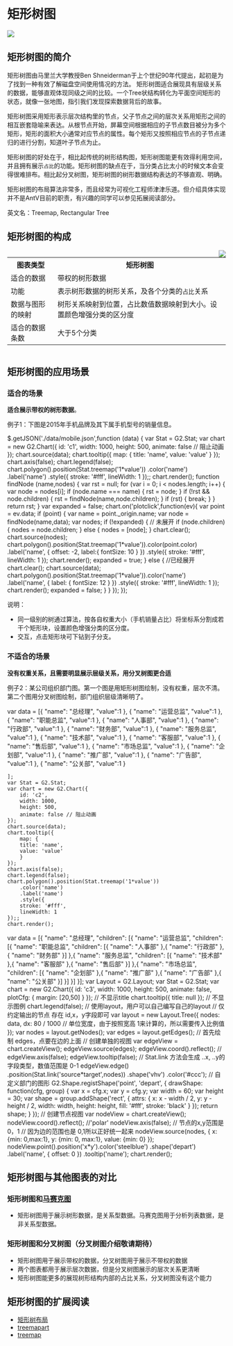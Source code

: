 <!--
title: 矩形树图
tags:
  - compare
  - proportion
  - relation
-->

# 矩形树图

<img src="https://os.alipayobjects.com/rmsportal/FnvUGbKsEPqztPm.jpg" />

## 矩形树图的简介

矩形树图由马里兰大学教授Ben Shneiderman于上个世纪90年代提出，起初是为了找到一种有效了解磁盘空间使用情况的方法。
矩形树图适合展现具有层级关系的数据，能够直观体现同级之间的比较。一个Tree状结构转化为平面空间矩形的状态，就像一张地图，指引我们发现探索数据背后的故事。

矩形树图采用矩形表示层次结构里的节点，父子节点之间的层次关系用矩形之间的相互嵌套隐喻来表达。从根节点开始，屏幕空间根据相应的子节点数目被分为多个矩形，矩形的面积大小通常对应节点的属性。每个矩形又按照相应节点的子节点递归的进行分割，知道叶子节点为止。

矩形树图的好处在于，相比起传统的树形结构图，矩形树图能更有效得利用空间，并且拥有展示`占比`的功能。矩形树图的缺点在于，当分类占比太小的时候文本会变得很难排布。相比起分叉树图，矩形树图的树形数据结构表达的不够直观、明确。

矩形树图的布局算法非常多，而且经常为可视化工程师津津乐道。但介绍具体实现并不是AntV目前的职责，有兴趣的同学可以参见拓展阅读部分。

英文名：Treemap, Rectangular Tree

## 矩形树图的构成

<img style="float:right" class="article-img-3" src="https://os.alipayobjects.com/rmsportal/VmNFvGKUweJEykK.png" />

<table class="struct-table">
  <tr>
    <th>图表类型</th>
    <th>矩形树图</th>
  </tr>
  <tr>
    <td>适合的数据</td>
    <td>带权的树形数据</td>
  </tr>
  <tr>
    <td>功能</td>
    <td>表示树形数据的树形关系，及各个分类的<code>占比</code>关系</td>
  </tr>
  <tr>
    <td>数据与图形的映射</td>
    <td>树形关系映射到位置，占比数值数据映射到大小。设置颜色增强分类的区分度
    </td>
  </tr>
  <tr>
    <td>适合的数据条数</td>
    <td>大于5个分类</td>
  </tr>
</table>

<div style="clear: both;"></div>

## 矩形树图的应用场景

### 适合的场景

 **适合展示带权的树形数据**。

例子1：下图是2015年手机品牌及其下属手机型号的销量信息。

<div id="c1"></div>
<div class="code hide">
$.getJSON('./data/mobile.json',function (data) {
        var Stat = G2.Stat;
        var chart = new G2.Chart({
          id: 'c1',
          width: 1000,
          height: 500,
          animate: false // 阻止动画
        });
        chart.source(data);
        chart.tooltip({
          map: {
            title: 'name',
            value: 'value'
          }
        });
        chart.axis(false);
        chart.legend(false);
        chart.polygon().position(Stat.treemap('1*value'))
          .color('name')
          .label('name')
          .style({
          stroke: '#fff',
          lineWidth: 1
        });;
        chart.render();
        function findNode (name,nodes) {
          var rst = null;
          for (var i = 0; i < nodes.length; i++) {
            var node = nodes[i];
            if (node.name === name) {
              rst = node;
            }
            if (!rst && node.children) {
              rst = findNode(name,node.children);
            }
            if (rst) {
              break;
            }
          }
          return rst;
        }
        var expanded = false;
        chart.on('plotclick',function(ev){
          var point = ev.data;
          if (point) {
            var name = point._origin.name;
            var node = findNode(name,data);
            var nodes;
            if (!expanded) { // 未展开
              if (node.children) {
                nodes = node.children;
              } else {
                nodes = [node];
              }
              chart.clear();
              chart.source(nodes);
              chart.polygon().position(Stat.treemap('1*value')).color(point.color)
                .label('name', {
                offset: -2,
                label:{
                  fontSize: 10
                }
              })
                .style({
                stroke: '#fff',
                lineWidth: 1
              });
              chart.render();
              expanded = true;
            } else { //已经展开
              chart.clear();
              chart.source(data);
              chart.polygon().position(Stat.treemap('1*value')).color('name')
                .label('name', {
                label: {
                  fontSize: 12
                }
              })
                .style({
                stroke: '#fff',
                lineWidth: 1
              });
              chart.render();
              expanded = false;
            }
          }
        });
      });
</div>

说明：
 * 同一级别的树通过算法，按各自权重大小（手机销量占比）将坐标系分割成若干个矩形块，设置颜色增强分类的区分度。
 * 交互，点击矩形块可下钻到子分支。

### 不适合的场景

**没有权重关系，且需要明显展示层级关系，用分叉树图更合适** 

例子2：某公司组织部门图。第一个图是用矩形树图绘制，没有权重，层次不清。第二个图用分叉树图绘制，部门组织层级清晰明了。

<div id="c2"></div>
<div class="code hide">
var data = 		
    [{
    "name": "总经理",
        "value":1
    },
    {
        "name": "运营总监",
        "value":1
    },
    {
        "name": "职能总监",
        "value":1
    },
    {
        "name": "人事部",
        "value":1
    },
    {
        "name": "行政部",
        "value":1
    },
    {
        "name": "财务部",
        "value":1
    },
    {
        "name": "服务总监",
        "value":1
    },
    {
        "name": "技术部",
        "value":1
    },
    {
        "name": "客服部",
        "value":1
    },
    {
        "name": "售后部",
        "value":1
    },
    {
        "name": "市场总监",
        "value":1
    },
    {
        "name": "企划部",
        "value":1
    },
    {
        "name": "推广部",
        "value":1
    },
    {
        "name": "广告部",
        "value":1
    },
    {
        "name": "公关部",
        "value":1
    }
                        
    ];
    var Stat = G2.Stat;
    var chart = new G2.Chart({
        id: 'c2',
        width: 1000,
        height: 500,
        animate: false // 阻止动画
    });
    chart.source(data);
    chart.tooltip({
        map: {
        title: 'name',
        value: 'value'
        }
    });
    chart.axis(false);
    chart.legend(false);
    chart.polygon().position(Stat.treemap('1*value'))
        .color('name')
        .label('name')
        .style({
        stroke: '#fff',
        lineWidth: 1
    });;
    chart.render();
</div>


<div id="c3"></div>
<div class="code hide">
    var data = [{
    "name": "总经理",
    "children": [{
        "name": "运营总监",
        "children": [{
        "name": "职能总监",
        "children": [{
            "name": "人事部"
        },{
            "name": "行政部"
        },{
            "name": "财务部"
        }]
        },{
        "name": "服务总监",
        "children": [{
            "name": "技术部"
        },{
            "name": "客服部"
        },{
            "name": "售后部"
        }]
        },{
        "name": "市场总监",
        "children": [{
            "name": "企划部"
        },{
            "name": "推广部"
        },{
            "name": "广告部"
        },{
            "name": "公关部"
        }]
        }]
    }]
    }];
    var Layout = G2.Layout;
    var Stat = G2.Stat;
    var chart = new G2.Chart({
    id: 'c3',
    width: 1000,
    height: 500,
    animate: false,
    plotCfg: {
        margin: [20,50]
    }
    });
    // 不显示title
    chart.tooltip({
    title: null
    }); 
    // 不显示图例
    chart.legend(false);
    // 使用layout，用户可以自己编写自己的layout
    // 仅约定输出的节点 存在 id,x，y字段即可
    var layout = new Layout.Tree({
    nodes: data,
    dx: 80 / 1000 // 单位宽度，由于按照宽高 1来计算的，所以需要传入比例值
    });
    var nodes = layout.getNodes();
    var edges = layout.getEdges();
    // 首先绘制 edges，点要在边的上面
    // 创建单独的视图
    var edgeView = chart.createView();
    edgeView.source(edges);
    edgeView.coord().reflect(); // 
    edgeView.axis(false);
    edgeView.tooltip(false);
    // Stat.link 方法会生成 ..x, ..y的字段类型，数值范围是 0-1
    edgeView.edge()
    .position(Stat.link('source*target',nodes))
    .shape('vhv')
    .color('#ccc');
    // 自定义部门的图形
    G2.Shape.registShape('point', 'depart', {
    drawShape: function(cfg, group) {
        var x = cfg.x;
        var y = cfg.y;
        var width = 60;
        var height = 30;
        var shape = group.addShape('rect', {
        attrs: {
            x: x - width / 2,
            y: y - height / 2,
            width: width,
            height: height,
            fill: '#fff',
            stroke: 'black'
        }
        });
        return shape;
    }
    });
    // 创建节点视图
    var nodeView = chart.createView();
    nodeView.coord().reflect(); //'polar'
    nodeView.axis(false);
    // 节点的x,y范围是 0，1
    // 因为边的范围也是 0,1所以正好统一起来
    nodeView.source(nodes, {
    x: {min: 0,max:1},
    y: {min: 0, max:1},
    value: {min: 0}
    });
    nodeView.point().position('x*y').color('steelblue')
    .shape('depart')
    .label('name', {
    offset: 0
    })
    .tooltip('name');
    chart.render();
</div>

## 矩形树图与其他图表的对比

### 矩形树图和[马赛克图](mosaic.html)

* 矩形树图用于展示树形数据，是关系型数据。马赛克图用于分析列表数据，是非关系型数据。

### 矩形树图和分叉树图（分叉树图介绍敬请期待）

* 矩形树图用于展示带权的数据，分叉树图用于展示不带权的数据
* 两个图表都用于展示层次数据，但是分叉树图展示的层次关系更清晰
* 矩形树图能更多的展现树形结构内部的占比关系，分叉树图没有这个能力

## 矩形树图的扩展阅读
* [矩形树布局](https://github.com/mbostock/d3/wiki/%E7%9F%A9%E5%BD%A2%E6%A0%91%E5%B8%83%E5%B1%80)
* [treemapart](https://treemapart.wordpress.com/)
* [treemap](http://www.datavizcatalogue.com/methods/treemap.html)
